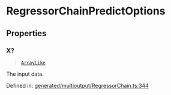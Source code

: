 # RegressorChainPredictOptions

## Properties

### X?

> [`ArrayLike`](../types/ArrayLike.md)

The input data.

Defined in:  [generated/multioutput/RegressorChain.ts:344](https://github.com/transitive-bullshit/scikit-learn-ts/blob/b59c1ff/packages/sklearn/src/generated/multioutput/RegressorChain.ts#L344)
